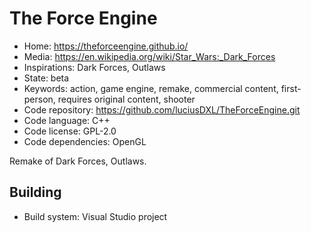 # The Force Engine

- Home: https://theforceengine.github.io/
- Media: https://en.wikipedia.org/wiki/Star_Wars:_Dark_Forces
- Inspirations: Dark Forces, Outlaws
- State: beta
- Keywords: action, game engine, remake, commercial content, first-person, requires original content, shooter
- Code repository: https://github.com/luciusDXL/TheForceEngine.git
- Code language: C++
- Code license: GPL-2.0
- Code dependencies: OpenGL

Remake of Dark Forces, Outlaws.

## Building

- Build system: Visual Studio project
